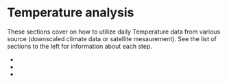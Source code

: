 # Temperature analysis

These sections cover on how to utilize daily Temperature data from various source (downscaled climate data or satellite mesaurement). See the list of sections to the left for information about each step.  

* [](./background)
* [](./chelsa-near-surface-air-temperature)
* [](./modis-land-surface-temperature)